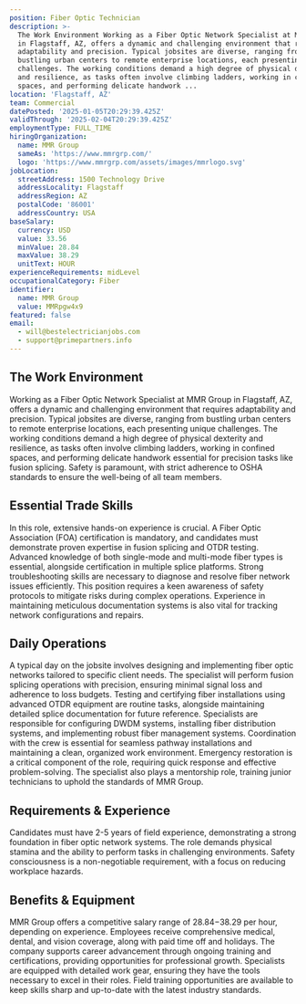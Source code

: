 ```yaml
---
position: Fiber Optic Technician
description: >-
  The Work Environment Working as a Fiber Optic Network Specialist at MMR Group
  in Flagstaff, AZ, offers a dynamic and challenging environment that requires
  adaptability and precision. Typical jobsites are diverse, ranging from
  bustling urban centers to remote enterprise locations, each presenting unique
  challenges. The working conditions demand a high degree of physical dexterity
  and resilience, as tasks often involve climbing ladders, working in confined
  spaces, and performing delicate handwork ...
location: 'Flagstaff, AZ'
team: Commercial
datePosted: '2025-01-05T20:29:39.425Z'
validThrough: '2025-02-04T20:29:39.425Z'
employmentType: FULL_TIME
hiringOrganization:
  name: MMR Group
  sameAs: 'https://www.mmrgrp.com/'
  logo: 'https://www.mmrgrp.com/assets/images/mmrlogo.svg'
jobLocation:
  streetAddress: 1500 Technology Drive
  addressLocality: Flagstaff
  addressRegion: AZ
  postalCode: '86001'
  addressCountry: USA
baseSalary:
  currency: USD
  value: 33.56
  minValue: 28.84
  maxValue: 38.29
  unitText: HOUR
experienceRequirements: midLevel
occupationalCategory: Fiber
identifier:
  name: MMR Group
  value: MMRpgw4x9
featured: false
email:
  - will@bestelectricianjobs.com
  - support@primepartners.info
---
```




## The Work Environment

Working as a Fiber Optic Network Specialist at MMR Group in Flagstaff, AZ, offers a dynamic and challenging environment that requires adaptability and precision. Typical jobsites are diverse, ranging from bustling urban centers to remote enterprise locations, each presenting unique challenges. The working conditions demand a high degree of physical dexterity and resilience, as tasks often involve climbing ladders, working in confined spaces, and performing delicate handwork essential for precision tasks like fusion splicing. Safety is paramount, with strict adherence to OSHA standards to ensure the well-being of all team members.

## Essential Trade Skills

In this role, extensive hands-on experience is crucial. A Fiber Optic Association (FOA) certification is mandatory, and candidates must demonstrate proven expertise in fusion splicing and OTDR testing. Advanced knowledge of both single-mode and multi-mode fiber types is essential, alongside certification in multiple splice platforms. Strong troubleshooting skills are necessary to diagnose and resolve fiber network issues efficiently. This position requires a keen awareness of safety protocols to mitigate risks during complex operations. Experience in maintaining meticulous documentation systems is also vital for tracking network configurations and repairs.

## Daily Operations

A typical day on the jobsite involves designing and implementing fiber optic networks tailored to specific client needs. The specialist will perform fusion splicing operations with precision, ensuring minimal signal loss and adherence to loss budgets. Testing and certifying fiber installations using advanced OTDR equipment are routine tasks, alongside maintaining detailed splice documentation for future reference. Specialists are responsible for configuring DWDM systems, installing fiber distribution systems, and implementing robust fiber management systems. Coordination with the crew is essential for seamless pathway installations and maintaining a clean, organized work environment. Emergency restoration is a critical component of the role, requiring quick response and effective problem-solving. The specialist also plays a mentorship role, training junior technicians to uphold the standards of MMR Group.

## Requirements & Experience

Candidates must have 2-5 years of field experience, demonstrating a strong foundation in fiber optic network systems. The role demands physical stamina and the ability to perform tasks in challenging environments. Safety consciousness is a non-negotiable requirement, with a focus on reducing workplace hazards.

## Benefits & Equipment

MMR Group offers a competitive salary range of $28.84-$38.29 per hour, depending on experience. Employees receive comprehensive medical, dental, and vision coverage, along with paid time off and holidays. The company supports career advancement through ongoing training and certifications, providing opportunities for professional growth. Specialists are equipped with detailed work gear, ensuring they have the tools necessary to excel in their roles. Field training opportunities are available to keep skills sharp and up-to-date with the latest industry standards.
